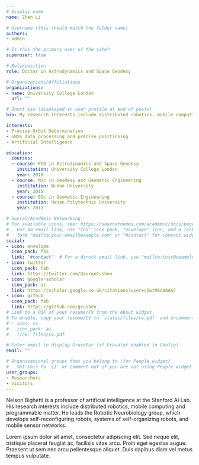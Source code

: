 ```yaml
---
# Display name
name: Zhen Li

# Username (this should match the folder name)
authors:
- admin

# Is this the primary user of the site?
superuser: true

# Role/position
role: Doctor in Astrodynamics and Space Geodesy

# Organizations/Affiliations
organizations:
- name: University College London
  url: ""

# Short bio (displayed in user profile at end of posts)
bio: My research interests include distributed robotics, mobile computing and programmable matter.

interests:
- Precise Orbit Determination
- GNSS data processing and precise positioning
- Artificial Intelligence

education:
  courses:
  - course: PhD in Astrodynamics and Space Geodesy
    institution: University College London
    year: 2019
  - course: MSc in Geodesy and Geomatic Engineering
    institution: Wuhan University
    year: 2015
  - course: BSc in Geomatic Engineering
    institution: Henan Polytechnic University
    year: 2012

# Social/Academic Networking
# For available icons, see: https://sourcethemes.com/academic/docs/page-builder/#icons
#   For an email link, use "fas" icon pack, "envelope" icon, and a link in the
#   form "mailto:your-email@example.com" or "#contact" for contact widget.
social:
- icon: envelope
  icon_pack: fas
  link: '#contact'  # For a direct email link, use "mailto:test@example.org".
- icon: twitter
  icon_pack: fab
  link: https://twitter.com/GeorgeCushen
- icon: google-scholar
  icon_pack: ai
  link: https://scholar.google.co.uk/citations?user=sIwtMXoAAAAJ
- icon: github
  icon_pack: fab
  link: https://github.com/gcushen
# Link to a PDF of your resume/CV from the About widget.
# To enable, copy your resume/CV to `static/files/cv.pdf` and uncomment the lines below.
# - icon: cv
#   icon_pack: ai
#   link: files/cv.pdf

# Enter email to display Gravatar (if Gravatar enabled in Config)
email: ""

# Organizational groups that you belong to (for People widget)
#   Set this to `[]` or comment out if you are not using People widget.
user_groups:
- Researchers
- Visitors
---
```


Nelson Bighetti is a professor of artificial intelligence at the Stanford AI Lab. His research interests include distributed robotics, mobile computing and programmable matter. He leads the Robotic Neurobiology group, which develops self-reconfiguring robots, systems of self-organizing robots, and mobile sensor networks.

Lorem ipsum dolor sit amet, consectetur adipiscing elit. Sed neque elit, tristique placerat feugiat ac, facilisis vitae arcu. Proin eget egestas augue. Praesent ut sem nec arcu pellentesque aliquet. Duis dapibus diam vel metus tempus vulputate.
